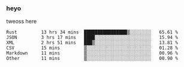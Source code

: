 ### heyo
tweoss here

<!--START_SECTION:waka-->

```text
Rust         13 hrs 34 mins  ████████████████▒░░░░░░░░   65.61 %
JSON         3 hrs 17 mins   ████░░░░░░░░░░░░░░░░░░░░░   15.94 %
XML          2 hrs 51 mins   ███▒░░░░░░░░░░░░░░░░░░░░░   13.81 %
CSV          15 mins         ▒░░░░░░░░░░░░░░░░░░░░░░░░   01.28 %
Markdown     11 mins         ▒░░░░░░░░░░░░░░░░░░░░░░░░   00.96 %
Other        11 mins         ▒░░░░░░░░░░░░░░░░░░░░░░░░   00.90 %
```

<!--END_SECTION:waka-->

<!--
**Tweoss/tweoss** is a ✨ _special_ ✨ repository because its `README.md` (this file) appears on your GitHub profile.

Here are some ideas to get you started:

- 🔭 I’m currently working on ...
- 🌱 I’m currently learning ...
- 👯 I’m looking to collaborate on ...
- 🤔 I’m looking for help with ...
- 💬 Ask me about ...
- 📫 How to reach me: ...
- 😄 Pronouns: ...
- ⚡ Fun fact: ...
-->

